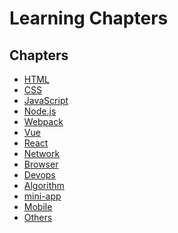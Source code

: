 # Learning Chapters

## Chapters

- [HTML](html/index.md)
- [CSS](css/index.md)
- [JavaScript](javascript/index.md)
- [Node.js](node/index.md)
- [Webpack](webpack/index.md)
- [Vue](vue/index.md)
- [React](react/index.md)
- [Network](network/index.md)
- [Browser](browser/index.md)
- [Devops](devops/index.md)
- [Algorithm](algorithm/index.md)
- [mini-app](mini-app/index.md)
- [Mobile](mobile/index.md)
- [Others](others/index.md)

<!-- - [Test](test/index.md)
- [Software Engineering](software-engineering/index.md) -->


